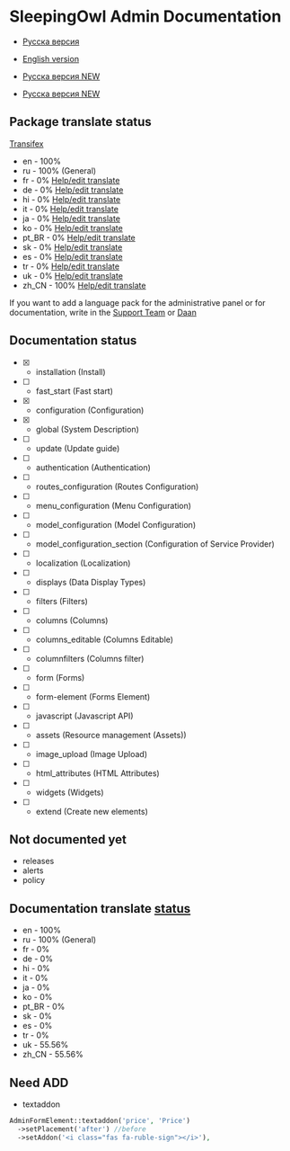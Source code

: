 # SleepingOwl Admin Documentation

* [Русска версия](https://sleepingowladmin.ru/#/ru/)
* [English version](https://sleepingowladmin.ru/#/en/)

* [Русска версия NEW](/ru/README.md)
* [Русска версия NEW](/en/README.md)


## Package translate status
[Transifex](https://www.transifex.com/sleepingowl/sleepingowl-admin-panel/main/)
- en - 100%
- ru - 100% (General)
- fr - 0% [Help/edit translate](https://www.transifex.com/sleepingowl/sleepingowl-admin-panel/translate/#fr/main)
- de - 0% [Help/edit translate](https://www.transifex.com/sleepingowl/sleepingowl-admin-panel/translate/#de/main)
- hi - 0% [Help/edit translate](https://www.transifex.com/sleepingowl/sleepingowl-admin-panel/translate/#hi/main)
- it - 0% [Help/edit translate](https://www.transifex.com/sleepingowl/sleepingowl-admin-panel/translate/#it/main)
- ja - 0% [Help/edit translate](https://www.transifex.com/sleepingowl/sleepingowl-admin-panel/translate/#ja/main)
- ko - 0% [Help/edit translate](https://www.transifex.com/sleepingowl/sleepingowl-admin-panel/translate/#ko/main)
- pt_BR - 0% [Help/edit translate](https://www.transifex.com/sleepingowl/sleepingowl-admin-panel/translate/#pt_BR/main)
- sk - 0% [Help/edit translate](https://www.transifex.com/sleepingowl/sleepingowl-admin-panel/translate/#sk/main)
- es - 0% [Help/edit translate](https://www.transifex.com/sleepingowl/sleepingowl-admin-panel/translate/#es/main)
- tr - 0% [Help/edit translate](https://www.transifex.com/sleepingowl/sleepingowl-admin-panel/translate/#tr/main)
- uk - 0% [Help/edit translate](https://www.transifex.com/sleepingowl/sleepingowl-admin-panel/translate/#uk/main)
- zh_CN - 100% [Help/edit translate](https://www.transifex.com/sleepingowl/sleepingowl-admin-panel/translate/#zh_CN/main)

If you want to add a language pack for the administrative panel or for documentation, write in the [Support Team](https://t.me/prtcls) or [Daan](https://t.me/neodaan)


## Documentation status
* [x] - installation (Install)
* [ ] - fast_start (Fast start)
* [x] - configuration (Configuration)
* [x] - global (System Description)
* [ ] - update (Update guide)
* [ ] - authentication (Authentication)
* [ ] - routes_configuration (Routes Configuration)
* [ ] - menu_configuration (Menu Configuration)
* [ ] - model_configuration (Model Configuration)
* [ ] - model_configuration_section (Configuration of Service Provider)
* [ ] - localization (Localization)
* [ ] - displays (Data Display Types)
* [ ] - filters (Filters)
* [ ] - columns (Columns)
* [ ] - columns_editable (Columns Editable)
* [ ] - columnfilters (Columns filter)
* [ ] - form (Forms)
* [ ] - form-element (Forms Element)
* [ ] - javascript (Javascript API)
* [ ] - assets (Resource management (Assets))
* [ ] - image_upload (Image Upload)
* [ ] - html_attributes (HTML Attributes)
* [ ] - widgets (Widgets)
* [ ] - extend (Create new elements)


## Not documented yet
- releases
- alerts
- policy


## Documentation translate [status](https://www.transifex.com/sleepingowl/sleepingowl-admin-panel/)
- en - 100%
- ru - 100% (General)
- fr - 0%
- de - 0%
- hi - 0%
- it - 0%
- ja - 0%
- ko - 0%
- pt_BR - 0%
- sk - 0%
- es - 0%
- tr - 0%
- uk - 55.56%
- zh_CN - 55.56%


## Need ADD

- textaddon
```php
AdminFormElement::textaddon('price', 'Price')
  ->setPlacement('after') //before
  ->setAddon('<i class="fas fa-ruble-sign"></i>'),
```
